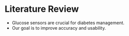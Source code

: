 # Literature Review

- Glucose sensors are crucial for diabetes management.
- Our goal is to improve accuracy and usability.
